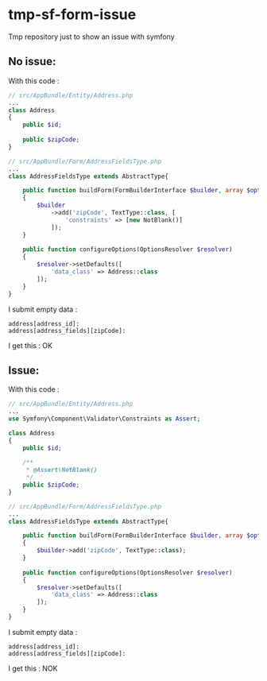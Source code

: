 # tmp-sf-form-issue
Tmp repository just to show an issue with symfony

No issue:
--------

With this code :

``` php
// src/AppBundle/Entity/Address.php
...
class Address
{
    public $id;
    
    public $zipCode;
}

// src/AppBundle/Form/AddressFieldsType.php
...
class AddressFieldsType extends AbstractType{

    public function buildForm(FormBuilderInterface $builder, array $options)
    {
        $builder
            ->add('zipCode', TextType::class, [
                'constraints' => [new NotBlank()]
            ]);
    }
    
    public function configureOptions(OptionsResolver $resolver)
    {
        $resolver->setDefaults([
            'data_class' => Address::class
        ]);
    }
}
```

I submit empty data :
```
address[address_id]:
address[address_fields][zipCode]:
```

I get this :
OK

Issue:
------

With this code :

``` php
// src/AppBundle/Entity/Address.php
...
use Symfony\Component\Validator\Constraints as Assert;

class Address
{
    public $id;
    
    /**
     * @Assert\NotBlank()
     */
    public $zipCode;
}

// src/AppBundle/Form/AddressFieldsType.php
...
class AddressFieldsType extends AbstractType{

    public function buildForm(FormBuilderInterface $builder, array $options)
    {
        $builder->add('zipCode', TextType::class);
    }
    
    public function configureOptions(OptionsResolver $resolver)
    {
        $resolver->setDefaults([
            'data_class' => Address::class
        ]);
    }
}
```

I submit empty data :
```
address[address_id]:
address[address_fields][zipCode]:
```

I get this :
NOK
